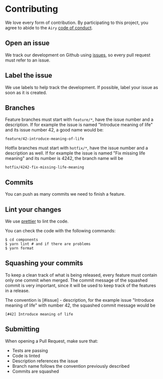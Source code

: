 # Contributing

We love every form of contribution. By participating to this project, you
agree to abide to the `Airy` [code of conduct](/code_of_conduct.md).

## Open an issue

We track our development on Github using
[issues](https://github.com/airyhq/componenets/issues), so every pull request
must refer to an issue.

## Label the issue

We use labels to help track the development. If possible, label your issue as
soon as it is created.

## Branches

Feature branches must start with `feature/*`, have the issue number and a
description. If for example the issue is named "Introduce meaning of life"
and its issue number 42, a good name would be:

`feature/42-introduce-meaning-of-life`

Hotfix branches must start with `hotfix/*`, have the issue number and a
description as well. If for example the issue is named "Fix missing
life meaning" and its number is 4242, the branch name will be

`hotfix/4242-fix-missing-life-meaning`

## Commits

You can push as many commits we need to finish a feature.

## Lint your changes

We use [prettier](https://prettier.io/) to lint the code.

You can check the code with the following commands:

```
$ cd components
$ yarn lint # and if there are problems
$ yarn format
```

## Squashing your commits

To keep a clean track of what is being released, every feature must contain
only one commit when merged.  The commit message of the squashed commit is
very important, since it will be used to keep track of the features in a
release.

The convention is [#issue] - description, for the example issue "Introduce
meaning of life" with number 42, the squashed commit message would be

`[#42] Introduce meaning of life`

## Submitting

When opening a Pull Request, make sure that:

- Tests are passing
- Code is linted
- Description references the issue
- Branch name follows the convention previously described
- Commits are squashed
